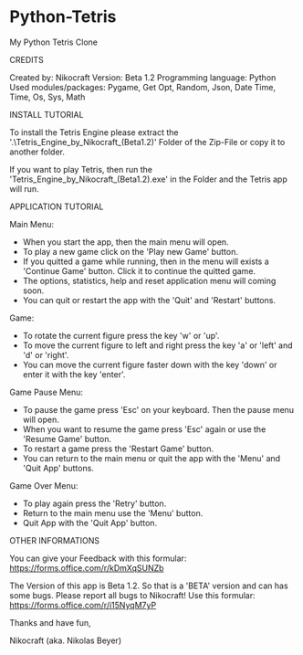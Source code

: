 # Python-Tetris
My Python Tetris Clone

CREDITS

Created by: Nikocraft
Version: Beta 1.2
Programming language: Python
Used modules/packages: Pygame, Get Opt, Random, Json, Date Time, Time, Os, Sys, Math


INSTALL TUTORIAL

To install the Tetris Engine please extract the '.\Tetris_Engine_by_Nikocraft_(Beta1.2)' Folder 
of the Zip-File or copy it to another folder.

If you want to play Tetris, then run the 'Tetris_Engine_by_Nikocraft_(Beta1.2).exe' in the
Folder and the Tetris app will run.


APPLICATION TUTORIAL

Main Menu:
- When you start the app, then the main menu will open.
- To play a new game click on the 'Play new Game' button.
- If you quitted a game while running, then in the menu will exists
  a 'Continue Game' button. Click it to continue the quitted game.
- The options, statistics, help and reset application menu will coming soon.
- You can quit or restart the app with the 'Quit' and 'Restart' buttons.

Game:
- To rotate the current figure press the key 'w' or 'up'.
- To move the current figure to left and right press the key 'a' or 'left' and 'd' or 'right'.
- You can move the current figure faster down with the key 'down' or enter it with the key 'enter'.

Game Pause Menu:
- To pause the game press 'Esc' on your keyboard. Then the pause menu will open.
- When you want to resume the game press 'Esc' again or use the 'Resume Game' button.
- To restart a game press the 'Restart Game' button.
- You can return to the main menu or quit the app with the 'Menu' and 'Quit App' buttons.

Game Over Menu:
- To play again press the 'Retry' button.
- Return to the main menu use the 'Menu' button.
- Quit App with the 'Quit App' button.


OTHER INFORMATIONS

You can give your Feedback with this formular:
https://forms.office.com/r/kDmXqSUNZb

The Version of this app is Beta 1.2.
So that is a 'BETA' version and can has some bugs.
Please report all bugs to Nikocraft! Use this formular:
https://forms.office.com/r/i15NyqM7yP

Thanks and have fun,

Nikocraft (aka. Nikolas Beyer)
